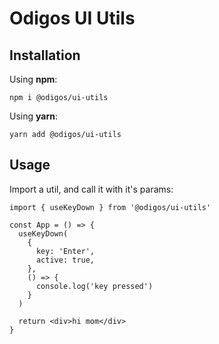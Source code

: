 # Odigos UI Utils

## Installation

Using **npm**:

```shell
npm i @odigos/ui-utils
```

Using **yarn**:

```shell
yarn add @odigos/ui-utils
```

## Usage

Import a util, and call it with it's params:

```tsx
import { useKeyDown } from '@odigos/ui-utils'

const App = () => {
  useKeyDown(
    {
      key: 'Enter',
      active: true,
    },
    () => {
      console.log('key pressed')
    }
  )

  return <div>hi mom</div>
}
```
